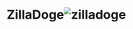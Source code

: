 # ZillaDoge![zilladoge](https://user-images.githubusercontent.com/121312707/229483580-8d1f6e57-d9f3-45ef-8e6b-7c5763e7b40c.png)
